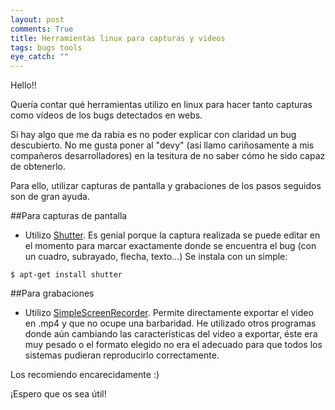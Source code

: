 ```yaml
---
layout: post
comments: True
title: Herramientas linux para capturas y videos
tags: bugs tools
eye_catch: ""
---
```


Hello!!

Quería contar qué herramientas utilizo en linux para hacer tanto capturas como vídeos de los bugs detectados en webs.

Si hay algo que me da rabia es no poder explicar con claridad un bug descubierto. No me gusta poner al "devy" (así llamo cariñosamente a mis compañeros desarrolladores) en la tesitura de no saber cómo he sido capaz de obtenerlo.

Para ello, utilizar capturas de pantalla y grabaciones de los pasos seguidos son de gran ayuda.

##Para capturas de pantalla
- Utilizo [Shutter](http://shutter-project.org/downloads/third-party-packages). Es genial porque la captura realizada se puede editar en el momento para marcar exactamente donde se encuentra el bug (con un cuadro, subrayado, flecha, texto...)
Se instala con un simple:

```
$ apt-get install shutter
```

##Para grabaciones
- Utilizo [SimpleScreenRecorder](http://www.maartenbaert.be/simplescreenrecorder). Permite directamente exportar el video en .mp4 y que no ocupe una barbaridad. He utilizado otros programas donde aún cambiando las características del video a exportar, éste era muy pesado o el formato elegido no era el adecuado para que todos los sistemas pudieran reproducirlo correctamente.

Los recomiendo encarecidamente :)

¡Espero que os sea útil!

